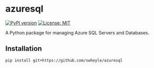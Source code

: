 # azuresql

[![PyPI version](https://badge.fury.io/py/azuresql.svg)](https://badge.fury.io/py/azuresql)
[![License: MIT](https://img.shields.io/badge/License-MIT-yellow.svg)](https://opensource.org/licenses/MIT)

A Python package for managing Azure SQL Servers and Databases.

## Installation
```bash
pip install git+https://github.com/swhoyle/azuresql

